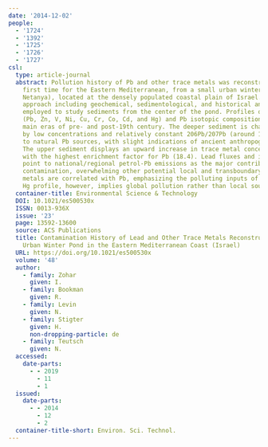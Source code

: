 ```yaml
---
date: '2014-12-02'
people:
  - '1724'
  - '1392'
  - '1725'
  - '1726'
  - '1727'
csl:
  type: article-journal
  abstract: Pollution history of Pb and other trace metals was reconstructed for the
    first time for the Eastern Mediterranean, from a small urban winter pond (Dora,
    Netanya), located at the densely populated coastal plain of Israel. An integrated
    approach including geochemical, sedimentological, and historical analyses was
    employed to study sediments from the center of the pond. Profiles of metal concentrations
    (Pb, Zn, V, Ni, Cu, Cr, Co, Cd, and Hg) and Pb isotopic composition denote two
    main eras of pre- and post-19th century. The deeper sediment is characterized
    by low concentrations and relatively constant 206Pb/207Pb (around 1.20), similar
    to natural Pb sources, with slight indications of ancient anthropogenic activity.
    The upper sediment displays an upward increase in trace metal concentrations,
    with the highest enrichment factor for Pb (18.4). Lead fluxes and isotopic composition
    point to national/regional petrol-Pb emissions as the major contributor to Pb
    contamination, overwhelming other potential local and transboundary sources. Traffic-related
    metals are correlated with Pb, emphasizing the polluting inputs of traffic. The
    Hg profile, however, implies global pollution rather than local sources.
  container-title: Environmental Science & Technology
  DOI: 10.1021/es500530x
  ISSN: 0013-936X
  issue: '23'
  page: 13592-13600
  source: ACS Publications
  title: Contamination History of Lead and Other Trace Metals Reconstructed from an
    Urban Winter Pond in the Eastern Mediterranean Coast (Israel)
  URL: https://doi.org/10.1021/es500530x
  volume: '48'
  author:
    - family: Zohar
      given: I.
    - family: Bookman
      given: R.
    - family: Levin
      given: N.
    - family: Stigter
      given: H.
      non-dropping-particle: de
    - family: Teutsch
      given: N.
  accessed:
    date-parts:
      - - 2019
        - 11
        - 1
  issued:
    date-parts:
      - - 2014
        - 12
        - 2
  container-title-short: Environ. Sci. Technol.
---
```

